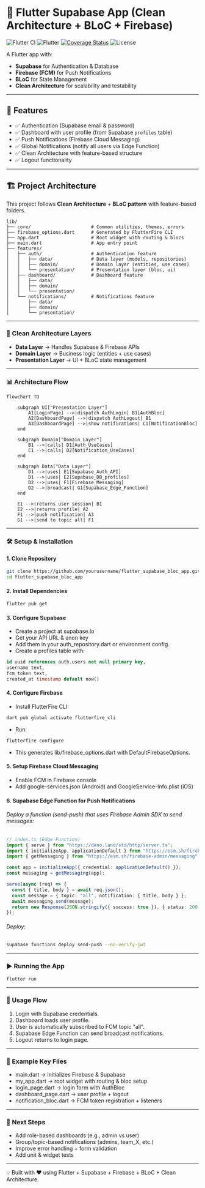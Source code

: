 # 📱 Flutter Supabase App (Clean Architecture + BLoC + Firebase)

![Flutter CI](https://github.com/sohailmahmud/supabase_bloc_app/actions/workflows/flutter_ci.yml/badge.svg)
![Flutter](https://img.shields.io/badge/flutter-3.35.0-blue.svg)
[![Coverage Status](https://coveralls.io/repos/github/sohailmahmud/supabase_bloc_app/badge.svg?branch=main)](https://coveralls.io/github/sohailmahmud/supabase_bloc_app?branch=main)
![License](https://img.shields.io/badge/license-MIT-green.svg)

A Flutter app with:

- **Supabase** for Authentication & Database  
- **Firebase (FCM)** for Push Notifications  
- **BLoC** for State Management  
- **Clean Architecture** for scalability and testability  

---

## 🚀 Features
- ✅ Authentication (Supabase email & password)  
- ✅ Dashboard with user profile (from Supabase `profiles` table)  
- ✅ Push Notifications (Firebase Cloud Messaging)  
- ✅ Global Notifications (notify all users via Edge Function)  
- ✅ Clean Architecture with feature-based structure  
- ✅ Logout functionality  

---

## 🏗️ Project Architecture

This project follows **Clean Architecture** + **BLoC pattern** with feature-based folders.

```text
lib/
├── core/                      # Common utilities, themes, errors
├── firebase_options.dart      # Generated by FlutterFire CLI
├── app.dart                   # Root widget with routing & blocs
├── main.dart                  # App entry point
├── features/
│   ├── auth/                  # Authentication feature
│   │   ├── data/              # Data layer (models, repositories)
│   │   ├── domain/            # Domain layer (entities, use cases)
│   │   └── presentation/      # Presentation layer (bloc, ui)
│   ├── dashboard/             # Dashboard feature
│   │   ├── data/
│   │   ├── domain/
│   │   └── presentation/
│   └── notifications/         # Notifications feature
│       ├── data/
│       ├── domain/
│       └── presentation/
```

---

### 🔑 Clean Architecture Layers
- **Data Layer** → Handles Supabase & Firebase APIs  
- **Domain Layer** → Business logic (entities + use cases)  
- **Presentation Layer** → UI + BLoC state management  

---

### 📊 Architecture Flow

```mermaid
flowchart TD

    subgraph UI["Presentation Layer"]
        A1[LoginPage] -->|dispatch AuthLogin| B1[AuthBloc]
        A2[DashboardPage] -->|dispatch AuthLogout| B1
        A3[DashboardPage] -->|show notifications| C1[NotificationBloc]
    end

    subgraph Domain["Domain Layer"]
        B1 -->|calls| D1[Auth_UseCases]
        C1 -->|calls| D2[Notification_UseCases]
    end

    subgraph Data["Data Layer"]
        D1 -->|uses| E1[Supabase_Auth_API]
        D1 -->|uses| E2[Supabase_DB_profiles]
        D2 -->|uses| F1[Firebase_Messaging]
        D2 -->|broadcast| G1[Supabase_Edge_Function]
    end

    E1 -->|returns user session| B1
    E2 -->|returns profile| A2
    F1 -->|push notification| A3
    G1 -->|send to topic all| F1

```

---

### 🛠️ Setup & Installation

#### 1. Clone Repository
```bash
git clone https://github.com/yourusername/flutter_supabase_bloc_app.git
cd flutter_supabase_bloc_app
```

#### 2. Install Dependencies
```bash
flutter pub get
```

#### 3. Configure Supabase
* Create a project at supabase.io
* Get your API URL & anon key
* Add them in your auth_repository.dart or environment config.
* Create a profiles table with:
```sql
id uuid references auth.users not null primary key,
username text,
fcm_token text,
created_at timestamp default now()
```

#### 4. Configure Firebase
* Install FlutterFire CLI:
```bash
dart pub global activate flutterfire_cli
```
* Run: 
```bash
flutterfire configure
```
* This generates lib/firebase_options.dart with DefaultFirebaseOptions.

#### 5. Setup Firebase Cloud Messaging
* Enable FCM in Firebase console
* Add google-services.json (Android) and GoogleService-Info.plist (iOS)

#### 6. Supabase Edge Function for Push Notifications
###### Deploy a function (send-push) that uses Firebase Admin SDK to send messages:
```ts
// index.ts (Edge Function)
import { serve } from "https://deno.land/std/http/server.ts";
import { initializeApp, applicationDefault } from "https://esm.sh/firebase-admin/app";
import { getMessaging } from "https://esm.sh/firebase-admin/messaging";

const app = initializeApp({ credential: applicationDefault() });
const messaging = getMessaging(app);

serve(async (req) => {
  const { title, body } = await req.json();
  const message = { topic: "all", notification: { title, body } };
  await messaging.send(message);
  return new Response(JSON.stringify({ success: true }), { status: 200 });
});
```
###### Deploy:
```bash
supabase functions deploy send-push --no-verify-jwt
```

---
### ▶️ Running the App
```bash
flutter run
```
---

### 📌 Usage Flow
1. Login with Supabase credentials.
2. Dashboard loads user profile.
3. User is automatically subscribed to FCM topic "all".
4. Supabase Edge Function can send broadcast notifications.
5. Logout returns to login page.

---

### 📂 Example Key Files
* main.dart → initializes Firebase & Supabase
* my_app.dart → root widget with routing & bloc setup
* login_page.dart → login form with AuthBloc
* dashboard_page.dart → user profile + logout
* notification_bloc.dart → FCM token registration + listeners

---

### 🔮 Next Steps
* Add role-based dashboards (e.g., admin vs user)
* Group/topic-based notifications (admins, team_X, etc.)
* Improve error handling + form validation
* Add unit & widget tests

---

💡 Built with ❤️ using Flutter + Supabase + Firebase + BLoC + Clean Architecture.
